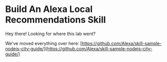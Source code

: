 # Build An Alexa Local Recommendations Skill

Hey there! Looking for where this lab went? 

We've moved everything over here: [https://github.com/Alexa/skill-sample-nodejs-city-guide/](https://github.com/Alexa/skill-sample-nodejs-city-guide/)